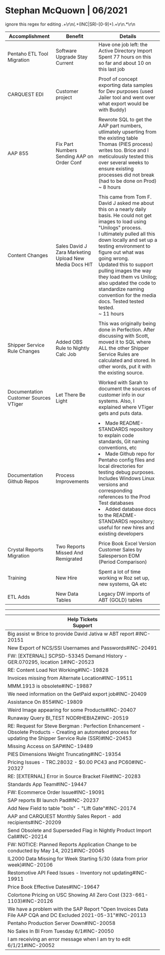 # Stephan McQuown | 06/2021
ignore this regex for editing .+\r\n(.+(INC|SR)-[0-9]+).+\r\n.*\r\n

|Accomplishment|Benefit|Details|
|---|---|---|
| Pentaho ETL Tool Migration | Software Upgrade Stay Current | Have one job left: the Active Directory Import <br> Spent 77 hours on this so far and about 10 on this last job |
||||
| CARQUEST EDI | Customer project | Proof of concept exporting data samples for Dev purposes (used Jailer tool and went over what export would be with Buddy) |
||||
| AAP 855 | Fix Part Numbers Sending AAP on Order Conf | Rewrote SQL to get the AAP part numbers, utlimately upserting from the existing table Thomas (PIES process) writes too.  Brice and I meticulously tested this over several weeks to ensure existing processes did not break (had to be done on Prod) <br> ~ 8 hours |
||||
| Content Changes | Sales David J Zara Marketing Upload New Media Docs HIT | This came from Tom F.  David J asked me about this on a nearly daily basis.  He could not get images to load using "Unilogs" process.  <br> I ultimately pulled all this down locally and set up a testing environment to figure out what was going wrong.  <br> Updated this to support pulling images the way they load them vs Unilog; also updated  the code to standardize naming convention for the media docs. Tested tested tested.  <br> ~ 11 hours |
||||
| Shipper Service Rule Changes | Added OBS Rule to Nightly Calc Job | This was originally being done in Perfection.  After discussing with Scott, moved it to SQL where ALL the other Shipper Service Rules are calculated and stored.  In other words, put it with the existing source. |
||||
| Documentation Customer Sources VTiger | Let There Be Light | Worked with Sarah to document the sources of customer info in our systems.  Also, I explained where VTiger gets and puts data. |
||||
| Documentation Github Repos | Process Improvements | <li> Made README-STANDARDS repository to explain code standards, Git naming conventions, etc </li> <li> Made Github repo for Pentaho config files and local directories for testing debug purposes.  Includes Windows Linux versions and corresponding references to the Prod Test databases </li> <li> Added database docs to the README-STANDARDS repository; useful for new hires and existing developers </li> |
||||
| Crystal Reports Migration | Two Reports Missed And Remigrated | Price Book Excel Version <br> Customer Sales by Salesperson EOM (Period Comparison) |
||||
| Training | New Hire | Spent a lot of time working w Roz set up, new systems, QA etc |
||||
| ETL Adds | New Data Tables | Legacy DW imports of ABT (GOLD) tables <br> |
---

| Help Tickets </br> Support | 
|---|
|Big assist w Brice to provide David Jativa w ABT report #INC-20151|
|New Export of NCS/SSI Usernames and Passwords#INC-20491|
|FW: [EXTERNAL] SCPSD-53345 Demand History - GER.070295, location 1#INC-20523|
|RE: Content Load Not Working#INC-19828|
|Invoices missing from Alternate Location#INC-19511|
|MMM.1913 is obsolete#INC-19887|
|We need information on the GetPaid export job#INC-20409|
|Assistance On 855#INC-19809|
|Weird Image appearing for some Products#INC-20407|
|Runaway Query BI_TEST NODRHEBIAZ#INC-20519|
|RE: Request for Steve Bergman : Perfection Enhancement - Obsolete Products - Creating an automated process for updating the Shipper Service Rule (SSR)#INC-20453|
|Missing Access on SAP#INC-19489|
|PIES Dimensions Weight Truncating#INC-19354|
|Pricing Issues - TRC.28032 - $0.00 PC43 and PC60#INC-20327|
|RE: [EXTERNAL] Error in Source Bracket File#INC-20283|
|Standards App Team#INC-19447|
|FW: Ecommerce Order Issue#INC-19091|
|SAP reports BI launch Pad#INC-20237|
|Add New Field to table "bols" - "Lift Gate"#INC-20174|
|AAP and CARQUEST Monthly Sales Report - add recipients#INC-20209|
|Send Obsolete and Superseded Flag in Nightly Product Import Call#INC-20214|
|FW: NOTICE: Planned Reports Application Change to be conducted by May 14, 2021#INC-20045|
|IL2000 Data Missing for Week Starting 5/30 (data from prior week)#INC-20106|
|Restomotive API Feed Issues - Inventory not updating#INC-19911|
|Price Book Effective Dates#INC-19647|
|Colortone Pricing on USC Showing All Zero Cost (323-661-1103)#INC-20126|
|We have a problem with the SAP Report "Open Invoices Data File AAP CQA and DC Excluded 2021-05-31"#INC-20113|
|Pentaho Production Server Down#INC-20058|
|No Sales In BI From Tuesday 6/1#INC-20050|
|I am receiving an error message when I am try to edit 6/1/21#INC-20052|
